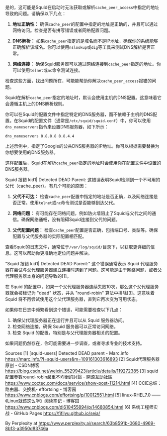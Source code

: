 是的，这可能是Squid在启动时无法获取或解析`cache_peer_access`中指定的地址导致的问题。请确保以下几点：

1. **地址正确性：** 确保`cache_peer`的配置中指定的地址是正确的，并且可以通过网络访问。检查是否有拼写错误或者网络配置问题。

2. **DNS解析：** 如果`cache_peer`指定的是域名而不是IP地址，确保你的系统能够正确解析该域名。你可以使用`nslookup`或`dig`等工具来测试DNS解析是否正常。

3. **网络连接：** 确保Squid服务器可以通过网络连接到`cache_peer`指定的地址。你可以使用`telnet`或`nc`命令测试连接。

检查这些方面，找出问题所在，可能能帮助你解决`cache_peer_access`报错的问题。

Squid在解析`cache_peer`指定的地址时，默认会使用主机的DNS配置。这意味着它会遵循主机上的DNS解析规则。

你可以在Squid的配置文件中指定特定的DNS服务器，而不依赖于主机的DNS配置。在Squid的配置文件（通常是`/etc/squid/squid.conf`）中，你可以使用`dns_nameservers`指令来设置DNS服务器，如下所示：

```plaintext
dns_nameservers 8.8.8.8 8.8.4.4
```

上述示例中，指定了Google的公共DNS服务器的IP地址。你可以根据需要替换为你想要使用的DNS服务器。

这样配置后，Squid在解析`cache_peer`指定的地址时会使用你在配置文件中设置的DNS服务器。

Squid 报错 kid1| Detected DEAD Parent:
这错误表明Squid检测到一个不可用的父代（cache_peer）。有几个可能的原因：

1. **父代不可达：** 检查`cache_peer`配置中指定的地址是否正确，以及网络连接是否正常。使用`telnet`或`nc`命令测试是否能够到达父代。

2. **网络问题：** 有可能存在网络问题，例如防火墙阻止了Squid与父代之间的通信。确保网络通畅，没有阻碍Squid连接到父代的问题。

3. **父代配置问题：** 检查`cache_peer`配置是否正确，包括端口号、类型等。确保配置与父代服务器的实际配置相匹配。

查看Squid的日志文件，通常位于`/var/log/squid/`目录下，以获取更详细的信息。这可以帮助你更准确地定位问题并解决。


"Squid 报错 kid1| Detected DEAD Parent:" 这个错误通常表示 Squid 代理服务器在尝试与父代理服务器建立连接时遇到了问题。这可能是由于网络问题，或者父代理服务器本身的问题导致的[1]。

在 Squid 的配置中，如果一个父代理服务器连续失败10次，那么这个父代理服务器就会被标记为 "dead" 状态，并从 "round-robin" 算法中排除[3]。这意味着 Squid 将不再尝试使用这个父代理服务器，直到它再次变为可用状态。

如果你在日志中频繁看到这个错误，可能需要检查以下几点：

1. 确保父代理服务器正在运行并且可以从 Squid 服务器访问。
2. 检查网络连接，确保 Squid 服务器可以正常访问网络。
3. 检查 Squid 的配置，特别是与父代理服务器相关的配置。

如果问题仍然存在，你可能需要进一步调查，或者寻求专业的技术支持。

Sources
[1] [squid-users] Detected DEAD parent - Marc.info https://marc.info/?l=squid-users&m=109161303616893
[2] Squid代理服务器原创 - CSDN博客 https://blog.csdn.net/weixin_55299423/article/details/119272385
[3] squid配置參數round-robin嚴重不均衡的討論 - 開源互助社區 https://www.coctec.com/docs/service/show-post-11214.html
[4] CCIE总结：路由器、交换机- effortsing - 博客园 https://www.cnblogs.com/effortsing/p/10012551.html
[5] linux-RHEL7.0 —— 《Linux就该这么学》阅读笔记 - 博客园 https://www.cnblogs.com/dl610455894/p/14680854.html
[6] 系统工程师实战 - GitHub Pages https://fifilyu.github.io/seia/

By Perplexity at https://www.perplexity.ai/search/63b8591b-0680-4969-8b13-a3950d83746a
